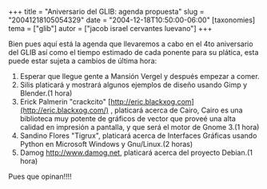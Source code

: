 +++
title = "Aniversario del GLIB: agenda propuesta"
slug = "20041218105054329"
date = "2004-12-18T10:50:00-06:00"
[taxonomies]
tema = ["glib"]
autor = ["jacob israel cervantes luevano"]
+++

Bien pues aquí está la agenda que llevaremos a cabo en el 4to
aniversario del GLIB así como el tiempo estimado de cada ponente para su
plática, esta puede estar sujeta a cambios de última hora:

1.  Esperar que llegue gente a Mansión Vergel y después empezar a comer.
2.  Silis platicará y mostrará algunos ejemplos de diseño usando Gimp y
    Blender.(1 hora)
3.  Erick Palmerin "crackcito"
    [http://eric.blackxog.com](http://eric.blackxog.com/) , platicará
    acerca de Cairo, Cairo es una biblioteca muy potente de gráficos de
    vector que proveé una alta calidad en impresión a pantalla, y que
    será el motor de Gnome 3.(1 hora)
4.  Sandino Flores "Tigrux", platicará acerca de Interfaces Gráficas
    usando Python en Microsoft Windows y Gnu/Linux.(2 horas)
5.  Damog <http://www.damog.net>, platicará acerca del proyecto
    Debian.(1 hora)


Pues que opinan!!!!
